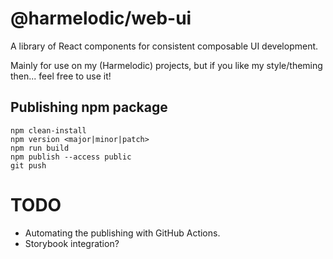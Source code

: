 # @harmelodic/web-ui

A library of React components for consistent composable UI development.

Mainly for use on my (Harmelodic) projects, but if you like my style/theming then... feel free to use it!

## Publishing npm package

```shell
npm clean-install
npm version <major|minor|patch>
npm run build
npm publish --access public
git push
```

# TODO

- Automating the publishing with GitHub Actions.
- Storybook integration?
